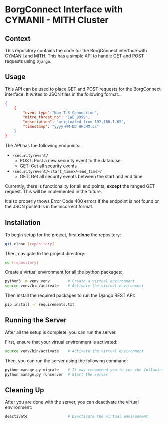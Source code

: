 # BorgConnect Interface with CYMANII - MITH Cluster
## Context
This repository contains the code for the BorgConnect interface with CYMANII and MITH. This has a simple API to handle GET and POST requests using `Django`.
## Usage 
This API can be used to place GET and POST requests for the BorgConnect interface. It writes to JSON files in the following format...
```json
{
    {
        "event type":"Non TLS Connection",            
        "mitre_threat_no": "CWE_9999", 
        "description": "originated from 192.168.1.65",
        "timestamp": "yyyy-MM-DD HH:MM:ss"
    }
}
```

The API has the following endpoints:
- `/security/event/`
    - POST: Post a new security event to the database
    - GET: Get all security events
- `/security/event/<start_time>/<end_time>/`
    - GET: Get all security events between the start and end time

Currently, there is functionality for all end points, __except__ the ranged GET request. This will be implemented in the future.

It also properly thows Error Code 400 errors if the endpoint is not found or the JSON posted is in the incorrect format.

## Installation
To begin setup for the project, first __clone__ the repository:
```bash 
git clone [repository]
```
Then, navigate to the project directory:
```bash
cd [repository]
```
Create a virtual environment for all the python packages:
```bash
python3 -m venv venv        # Create a virtual environment
source venv/bin/activate    # Activate the virtual environment
```
Then install the required packages to run the Django REST API:
```bash
pip install -r requirements.txt
```
## Running the Server
After all the setup is complete, you can run the server.

First, ensure that your virtual environment is activated:
```bash
source venv/bin/activate    # Activate the virtual environment
```

Then, you can run the server using the following command:
```bash
python manage.py migrate    # It may recommend you to run the following command to migrate the database
python manage.py runserver  # Start the server
```
## Cleaning Up
After you are done with the server, you can deactivate the virtual environment:
```bash
deactivate                  # Deactivate the virtual environment
```
